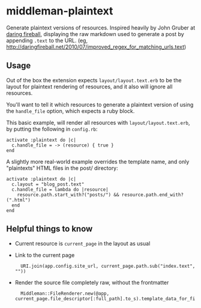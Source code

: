 # middleman-plaintext

Generate plaintext versions of resources. Inspired heavily by John Gruber at [daring fireball][], displaying the raw markdown used to generate a post by appending `.text` to the URL. (eg, <http://daringfireball.net/2010/07/improved_regex_for_matching_urls.text>)

[daring fireball]: https://daringfireball.net/

## Usage

Out of the box the extension expects `layout/layout.text.erb` to be the layout for plaintext rendering of resources, and it also will ignore all resources.

You'll want to tell it which resources to generate a plaintext version of using the `handle_file` option, which expects a ruby block.

This basic example, will render all resources with `layout/layout.text.erb`, by putting the following in `config.rb`:

    activate :plaintext do |c|
      c.handle_file = -> (resource) { true }
    end

A slightly more real-world example overrides the template name, and only "plaintexts" HTML files in the post/ directory:

    activate :plaintext do |c|
      c.layout = "blog_post.text"
      c.handle_file = lambda do |resource|
        resource.path.start_with?("posts/") && resource.path.end_with?(".html")
      end
    end

## Helpful things to know

* Current resource is `current_page` in the layout as usual
* Link to the current page

        URI.join(app.config.site_url, current_page.path.sub("index.text", ""))

* Render the source file completely raw, without the frontmatter

        Middleman::FileRenderer.new(@app, current_page.file_descriptor[:full_path].to_s).template_data_for_file
